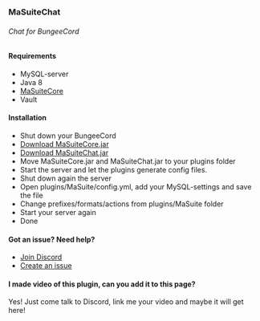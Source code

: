 ### MaSuiteChat
###### Chat for BungeeCord

#### Requirements
* MySQL-server
* Java 8
* [MaSuiteCore](https://github.com/masagameplay/MaSuiteCore/releases "Latest version of MaSuiteCore")
* Vault
#### Installation
* Shut down your BungeeCord
* [Download MaSuiteCore.jar](https://github.com/masagameplay/MaSuiteCore/releases "Latest version of MaSuiteCore")
* [Download MaSuiteChat.jar](https://github.com/masagameplay/MaSuiteChat/releases "Latest version of MaSuiteCore")
* Move MaSuiteCore.jar and MaSuiteChat.jar to your plugins folder
* Start the server and let the plugins generate config files.
* Shut down again the server
* Open plugins/MaSuite/config.yml, add your MySQL-settings and save the file
* Change prefixes/formats/actions from plugins/MaSuite folder
* Start your server again
* Done

#### Got an issue? Need help?
* [Join Discord](https://discord.gg/sZZG6Jq)
* [Create an issue](https://github.com/masagameplay/MaSuiteChat/issues)

#### I made video of this plugin, can you add it to this page?
Yes! Just come talk to Discord, link me your video and maybe it will get here!
